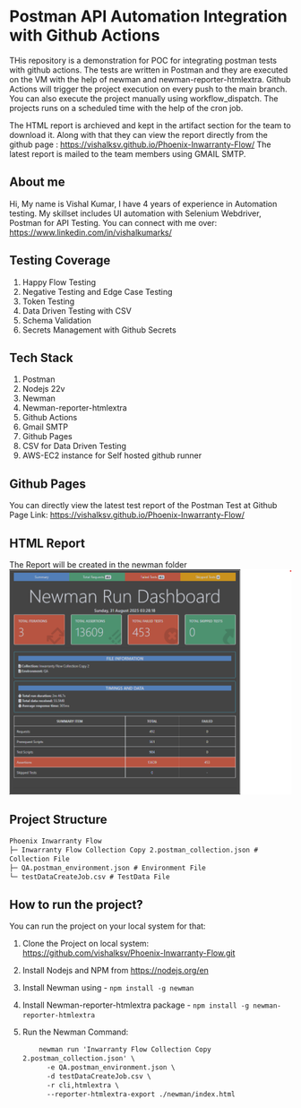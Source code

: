 # Postman API Automation Integration with Github Actions #

THis repository is a demonstration for POC for integrating postman tests with github actions. The tests are written in Postman and they are executed on the VM with the help of newman and newman-reporter-htmlextra.
Github Actions will trigger the project execution on every push to the main branch. You can also execute the project manually using workflow_dispatch. The projects runs on a scheduled time with the help of the cron job.

The HTML report is archieved and kept in the artifact section for the team to download it. Along with that they can view the report directly from the github page : https://vishalksv.github.io/Phoenix-Inwarranty-Flow/ 
The latest report is mailed to the team members using GMAIL SMTP.

## About me ##
Hi, My name is Vishal Kumar, I have 4 years of experience in Automation testing. My skillset includes UI automation with Selenium Webdriver, Postman for API Testing.
You can connect with me over: https://www.linkedin.com/in/vishalkumarks/

## Testing Coverage ##
1. Happy Flow Testing
2. Negative Testing and Edge Case Testing
3. Token Testing
4. Data Driven Testing with CSV
5. Schema Validation
6. Secrets Management with Github Secrets
   
## Tech Stack ##
1. Postman
2. Nodejs 22v
3. Newman
4. Newman-reporter-htmlextra
5. Github Actions
6. Gmail SMTP
7. Github Pages
8. CSV for Data Driven Testing
9. AWS-EC2 instance for Self hosted github runner

## Github Pages ##
You can directly view the latest test report of the Postman Test at Github Page Link: https://vishalksv.github.io/Phoenix-Inwarranty-Flow/

## HTML Report ##
The Report will be created in the newman folder
![Postman Repost](https://github.com/vishalksv/Phoenix-Inwarranty-Flow/blob/static-content/PostmanReport.png)

## Project Structure ##
```
Phoenix Inwarranty Flow
├─ Inwarranty Flow Collection Copy 2.postman_collection.json # Collection File
├─ QA.postman_environment.json # Environment File
└─ testDataCreateJob.csv # TestData File

```

## How to run the project? ##
You can run the project on your local system for that:
1. Clone the Project on local system: https://github.com/vishalksv/Phoenix-Inwarranty-Flow.git
2. Install Nodejs and NPM from https://nodejs.org/en
3. Install Newman using - ``` npm install -g newman ```
4. Install Newman-reporter-htmlextra package - ``` npm install -g newman-reporter-htmlextra ```
5. Run the Newman Command:

           newman run 'Inwarranty Flow Collection Copy 2.postman_collection.json' \
             -e QA.postman_environment.json \
             -d testDataCreateJob.csv \
             -r cli,htmlextra \
             --reporter-htmlextra-export ./newman/index.html 
 
